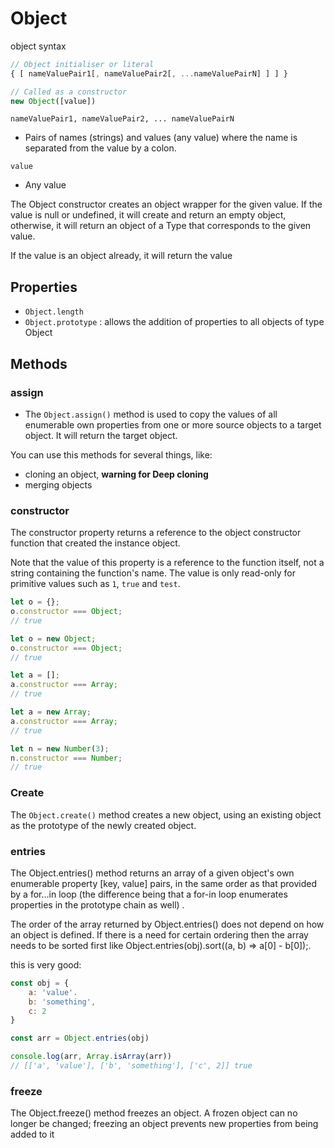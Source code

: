 # Object

object syntax

```javascript
// Object initialiser or literal
{ [ nameValuePair1[, nameValuePair2[, ...nameValuePairN] ] ] }

// Called as a constructor
new Object([value])
```

`nameValuePair1, nameValuePair2, ... nameValuePairN`

- Pairs of names (strings) and values (any value) where the name is separated from the value by a colon.

`value`

- Any value

The Object constructor creates an object wrapper for the given value. If the value is null or undefined, it will create and return an empty object, otherwise, it will return an object of a Type that corresponds to the given value.

If the value is an object already, it will return the value

## Properties

- `Object.length`
- `Object.prototype` : allows the addition of properties to all objects of type Object

## Methods

### assign

- The `Object.assign()` method is used to copy the values of all enumerable own properties from one or more source objects to a target object. It will return the target object.

You can use this methods for several things, like:

- cloning an object, **warning for Deep cloning**
- merging objects

### constructor

The constructor property returns a reference to the object constructor function that created the instance object.

Note that the value of this property is a reference to the function itself, not a string containing the function's name. The value is only read-only for primitive values such as `1`, `true` and `test`.

```javascript
let o = {};
o.constructor === Object;
// true

let o = new Object;
o.constructor === Object;
// true

let a = [];
a.constructor === Array;
// true

let a = new Array;
a.constructor === Array;
// true

let n = new Number(3);
n.constructor === Number;
// true
```

### Create

The `Object.create()` method creates a new object, using an existing object as the prototype of the newly created object.

### entries

The Object.entries() method returns an array of a given object's own enumerable property [key, value] pairs, in the same order as that provided by a for...in loop (the difference being that a for-in loop enumerates properties in the prototype chain as well) .

The order of the array returned by Object.entries() does not depend on how an object is defined. If there is a need for certain ordering then the array needs to be sorted first like Object.entries(obj).sort((a, b) => a[0] - b[0]);.

this is very good:

```javascript
const obj = {
    a: 'value'.
    b: 'something',
    c: 2
}

const arr = Object.entries(obj)

console.log(arr, Array.isArray(arr))
// [['a', 'value'], ['b', 'something'], ['c', 2]] true
```

### freeze

The Object.freeze() method freezes an object. A frozen object can no longer be changed; freezing an object prevents new properties from being added to it
